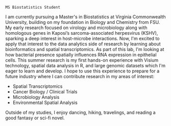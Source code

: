 `MS Biostatistics Student`

I am currently pursuing a Master's in Biostatistics at Virginia Commonwealth University, building on my foundation in Biology and Chemistry from FSU. My early research focused on virology and microbiology along with homologous genes in  Kaposi’s sarcoma-associated herpesvirus (KSHV), sparking a deep interest in host-microbe interactions. Now, I'm excited to apply that interest to the data analytics side of research by learning about bioinformatics and spatial transcriptomics. As part of this lab, I'm looking at how bacterial presence spatially influences RNA expression in epithelial cells. This summer research is my first hands-on experience with Visium technology, spatial data analysis in R, and large genomic datasets which I'm eager to learn and develop. I hope to use this experience to prepare for a future industry where I can contribute research in my areas of interest:
- Spatial Transcriptomics
- Cancer Biology / Clinical Trials
- Microbiology Analysis
- Environmental Spatial Analysis

Outside of my studies, I enjoy dancing, hiking, travelings, and reading a good fantasy or sci-fi novel.

